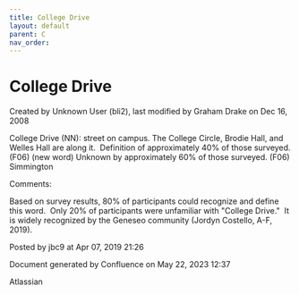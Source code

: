 ```yaml
---
title: College Drive
layout: default
parent: C
nav_order:
---
```


# College Drive

Created by  Unknown User (bli2), last modified by  Graham Drake on Dec 16, 2008

College Drive (NN): street on campus. The College Circle, Brodie Hall, and Welles Hall are along it.  Definition of approximately 40% of those surveyed. (F06) (new word) Unknown by approximately 60% of those surveyed. (F06) Simmington

Comments:

Based on survey results, 80% of participants could recognize and define this word.  Only 20% of participants were unfamiliar with &quot;College Drive.&quot;  It is widely recognized by the Geneseo community (Jordyn Costello, A-F, 2019).

Posted by jbc9 at Apr 07, 2019 21:26

Document generated by Confluence on May 22, 2023 12:37

Atlassian
